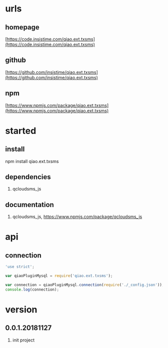 # urls
## homepage
[https://code.insistime.com/qiao.ext.txsms](https://code.insistime.com/qiao.ext.txsms)

## github
[https://github.com/insistime/qiao.ext.txsms](https://github.com/insistime/qiao.ext.txsms)

## npm
[https://www.npmjs.com/package/qiao.ext.txsms](https://www.npmjs.com/package/qiao.ext.txsms)

# started
## install
npm install qiao.ext.txsms

## dependencies
1. qcloudsms_js

## documentation
1. qcloudsms_js, https://www.npmjs.com/package/qcloudsms_js

# api
## connection
```javascript
'use strict';

var qiaoPluginMysql = require('qiao.ext.txsms');

var connection = qiaoPluginMysql.connection(require('./_config.json'));
console.log(connection);
```

# version
## 0.0.1.20181127
1. init project